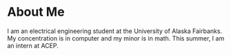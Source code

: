 # About Me

I am an electrical engineering student at the University of Alaska Fairbanks. My concentration is in computer and my minor is 
in math. This summer, I am an intern at ACEP. 
<br />
<br />


